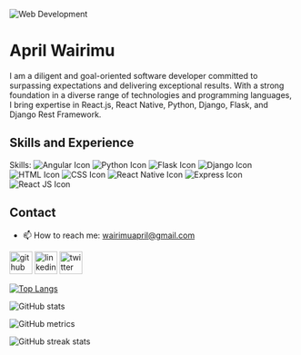 ![Web Development](https://pbs.twimg.com/profile_banners/1542919989249953792/1663774272/600x200)

# April Wairimu

I am a diligent and goal-oriented software developer committed to surpassing expectations and delivering exceptional results. With a strong foundation in a diverse range of technologies and programming languages, I bring expertise in React.js, React Native, Python, Django, Flask, and Django Rest Framework.



## Skills and Experience


Skills: 
![Angular Icon](https://img.icons8.com/color/48/000000/angularjs.png)
![Python Icon](https://img.icons8.com/color/48/000000/python.png)
![Flask Icon](https://img.icons8.com/ios/50/000000/flask.png)
![Django Icon](https://img.icons8.com/color/48/000000/django.png)
![HTML Icon](https://img.icons8.com/color/48/000000/html-5.png)
![CSS Icon](https://img.icons8.com/color/48/000000/css3.png)
![React Native Icon](https://img.icons8.com/color/48/000000/react-native.png)
![Express Icon](https://img.icons8.com/ios/50/000000/express.png)
![React JS Icon](https://img.icons8.com/color/48/000000/react-native.png)



## Contact

- 📫 How to reach me: wairimuapril@gmail.com

 

[<img src='https://cdn.jsdelivr.net/npm/simple-icons@3.0.1/icons/github.svg' alt='github' height='40'>](https://github.com/Aprilwairimu)  [<img src='https://cdn.jsdelivr.net/npm/simple-icons@3.0.1/icons/linkedin.svg' alt='linkedin' height='40'>](https://www.linkedin.com/in/AprilWairimu/)  [<img src='https://cdn.jsdelivr.net/npm/simple-icons@3.0.1/icons/twitter.svg' alt='twitter' height='40'>](https://twitter.com/@AprilWairimu)  

[![Top Langs](https://github-readme-stats.vercel.app/api/top-langs/?username=Aprilwairimu)](https://github.com/anuraghazra/github-readme-stats)

![GitHub stats](https://github-readme-stats.vercel.app/api?username=Aprilwairimu&show_icons=true)  

![GitHub metrics](https://metrics.lecoq.io/Aprilwairimu)  

![GitHub streak stats](https://github-readme-streak-stats.herokuapp.com/?user=Aprilwairimu)  

